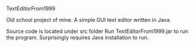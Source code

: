 TextEditorFrom1999

Old school project of mine. A simple GUI text editor written in Java.

Source code is located under src folder
Run TextEditorFrom1999.jar to run the program.
Surprisingly requires Java installation to run.